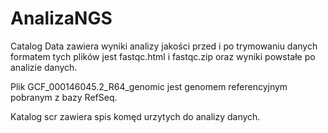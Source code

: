 # AnalizaNGS

Catalog Data zawiera wyniki analizy jakości przed i po trymowaniu danych formatem tych plików jest fastqc.html i fastqc.zip oraz wyniki powstałe po analizie danych.


Plik GCF_000146045.2_R64_genomic jest genomem referencyjnym pobranym z bazy RefSeq.

Katalog scr zawiera spis komęd urzytych do analizy danych.

